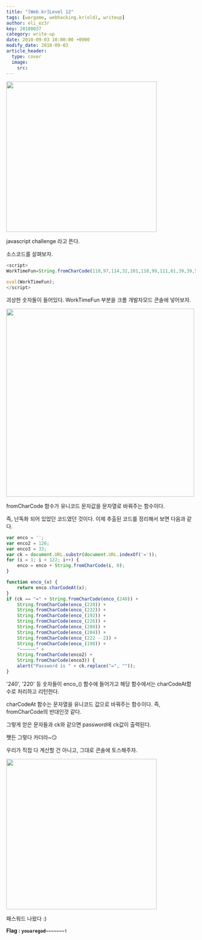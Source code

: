 ```yaml
---
title: "[Web.kr]Level 12"
tags: [wargame, webhacking.kr(old), writeup]
author: eli_ez3r
key: 20180037
category: write-up
date: 2018-09-03 10:00:00 +0900
modify_date: 2018-09-03
article_header:
  type: cover
  image:
    src: 
---
```


<img src="http://eliez3r.synology.me/assets/img/writeup/webkr/Level 12/image-20180731074944555.png" width="400px">

javascript challenge 라고 뜬다.



소스코드를 살펴보자.



```js
<script>
WorkTimeFun=String.fromCharCode(118,97,114,32,101,110,99,111,61,39,39,59,13,10,118,97,114,32,101,110,99,111,50,61,49,50,54,59,13,10,118,97,114,32,101,110,99,111,51,61,51,51,59,13,10,118,97,114,32,99,107,61,100,111,99,117,109,101,110,116,46,85,82,76,46,115,117,98,115,116,114,40,100,111,99,117,109,101,110,116,46,85,82,76,46,105,110,100,101,120,79,102,40,39,61,39,41,41,59,13,10,32,13,10,32,13,10,102,111,114,40,105,61,49,59,105,60,49,50,50,59,105,43,43,41,13,10,123,13,10,101,110,99,111,61,101,110,99,111,43,83,116,114,105,110,103,46,102,114,111,109,67,104,97,114,67,111,100,101,40,105,44,48,41,59,13,10,125,13,10,32,13,10,102,117,110,99,116,105,111,110,32,101,110,99,111,95,40,120,41,13,10,123,13,10,114,101,116,117,114,110,32,101,110,99,111,46,99,104,97,114,67,111,100,101,65,116,40,120,41,59,13,10,125,13,10,32,13,10,105,102,40,99,107,61,61,34,61,34,43,83,116,114,105,110,103,46,102,114,111,109,67,104,97,114,67,111,100,101,40,101,110,99,111,95,40,50,52,48,41,41,43,83,116,114,105,110,103,46,102,114,111,109,67,104,97,114,67,111,100,101,40,101,110,99,111,95,40,50,50,48,41,41,43,83,116,114,105,110,103,46,102,114,111,109,67,104,97,114,67,111,100,101,40,101,110,99,111,95,40,50,51,50,41,41,43,83,116,114,105,110,103,46,102,114,111,109,67,104,97,114,67,111,100,101,40,101,110,99,111,95,40,49,57,50,41,41,43,83,116,114,105,110,103,46,102,114,111,109,67,104,97,114,67,111,100,101,40,101,110,99,111,95,40,50,50,54,41,41,43,83,116,114,105,110,103,46,102,114,111,109,67,104,97,114,67,111,100,101,40,101,110,99,111,95,40,50,48,48,41,41,43,83,116,114,105,110,103,46,102,114,111,109,67,104,97,114,67,111,100,101,40,101,110,99,111,95,40,50,48,52,41,41,43,83,116,114,105,110,103,46,102,114,111,109,67,104,97,114,67,111,100,101,40,101,110,99,111,95,40,50,50,50,45,50,41,41,43,83,116,114,105,110,103,46,102,114,111,109,67,104,97,114,67,111,100,101,40,101,110,99,111,95,40,49,57,56,41,41,43,34,126,126,126,126,126,126,34,43,83,116,114,105,110,103,46,102,114,111,109,67,104,97,114,67,111,100,101,40,101,110,99,111,50,41,43,83,116,114,105,110,103,46,102,114,111,109,67,104,97,114,67,111,100,101,40,101,110,99,111,51,41,41,13,10,123,13,10,97,108,101,114,116,40,34,80,97,115,115,119,111,114,100,32,105,115,32,34,43,99,107,46,114,101,112,108,97,99,101,40,34,61,34,44,34,34,41,41,59,13,10,125,13,10);

eval(WorkTimeFun);
</script>
```

괴상한 숫자들이 들어있다. WorkTimeFun 부분을 크롬 개발자모드 콘솔에 넣어보자.



<img src="http://eliez3r.synology.me/assets/img/writeup/webkr/Level 12/image-20180731075138155.png" width="500px">

fromCharCode 함수가 유니코드 문자값을 문자열로 바꿔주는 함수이다.

즉, 난독화 되어 있었던 코드였던 것이다. 이제 추출된 코드를 정리해서 보면 다음과 같다.



```js
var enco = '';
var enco2 = 126;
var enco3 = 33;
var ck = document.URL.substr(document.URL.indexOf('='));
for (i = 1; i < 122; i++) {
    enco = enco + String.fromCharCode(i, 0);
}

function enco_(x) {
    return enco.charCodeAt(x);
}
if (ck == "=" + String.fromCharCode(enco_(240)) + 
    String.fromCharCode(enco_(220)) + 
    String.fromCharCode(enco_(232)) + 
    String.fromCharCode(enco_(192)) + 
    String.fromCharCode(enco_(226)) + 
    String.fromCharCode(enco_(200)) + 
    String.fromCharCode(enco_(204)) + 
    String.fromCharCode(enco_(222 - 2)) + 
    String.fromCharCode(enco_(198)) + 
    "~~~~~~" + 
    String.fromCharCode(enco2) + 
    String.fromCharCode(enco3)) {
    alert("Password is " + ck.replace("=", ""));
}
```

'240', '220' 등 숫자들이 enco_() 함수에 들어가고 해당 함수에서는 charCodeAt함수로 처리하고 리턴한다.

charCodeAt 함수는 문자열을 유니코드 값으로 바꿔주는 함수이다. 즉, fromCharCode의 반대인것 같다.

그렇게 얻은 문자들과 ck와 같으면 password에 ck값이 출력된다.



쨋든 그렇다 카더라~😏

우리가 직접 다 계산할 건 아니고, 그대로 콘솔에 토스해주자.



<img src="http://eliez3r.synology.me/assets/img/writeup/webkr/Level 12/image-20180731075818370.png" width="400px">



패스워드 나왔다 :)



**Flag : `youaregod~~~~~~~!`**

